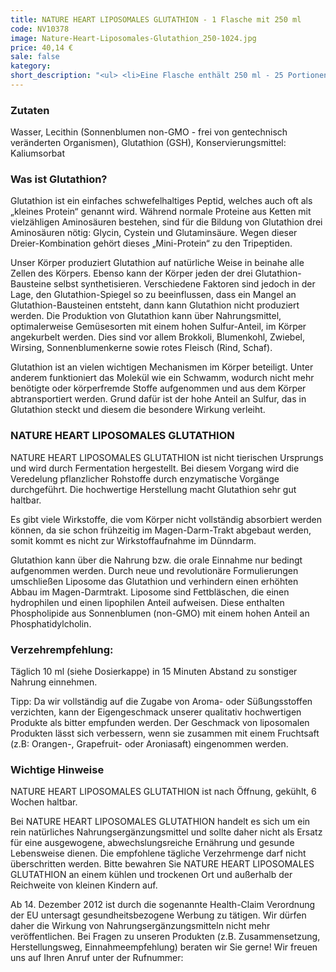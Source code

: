 ```yaml
---
title: NATURE HEART LIPOSOMALES GLUTATHION - 1 Flasche mit 250 ml
code: NV10378
image: Nature-Heart-Liposomales-Glutathion_250-1024.jpg
price: 40,14 €
sale: false
kategory:
short_description: "<ul> <li>Eine Flasche enthält 250 ml - 25 Portionen mit jeweils 10 ml. </li> <li>400 mg Glutathion je Tagesdosis</li> <li>Ohne Süßungsmittel</li> <li>Ohne Geschmacksstoffe</li> <li>Herstellungsort Deutschland</li> <li>Rückstandskontrolliert</li> <li>Die jeweilige aktuelle Chargennummer sowie das Haltbarkeitsdatum finden Sie auf dem NATURE HEART Produktetikett. </li> </ul>"
---
```


<h3>Zutaten</h3>

<p>

Wasser, Lecithin (Sonnenblumen non-GMO -  frei von gentechnisch veränderten Organismen), Glutathion (GSH), Konservierungsmittel: Kaliumsorbat

</p>

 

<h3>Was ist Glutathion?</h3>

<p>

Glutathion ist ein einfaches schwefelhaltiges Peptid, welches auch oft als „kleines Protein“ genannt wird. Während normale Proteine aus Ketten mit vielzähligen Aminosäuren bestehen, sind für die Bildung von Glutathion drei Aminosäuren nötig: Glycin, Cystein und Glutaminsäure. Wegen dieser Dreier-Kombination gehört dieses „Mini-Protein“ zu den Tripeptiden.

</p>

<p>

Unser Körper  produziert Glutathion auf natürliche Weise in beinahe alle Zellen des Körpers. Ebenso kann der Körper jeden der drei Glutathion-Bausteine selbst synthetisieren. Verschiedene Faktoren sind jedoch in der Lage, den Glutathion-Spiegel so zu beeinflussen, dass ein Mangel an Glutathion-Bausteinen entsteht, dann kann Glutathion nicht produziert werden. Die Produktion von Glutathion kann über Nahrungsmittel, optimalerweise Gemüsesorten mit einem hohen Sulfur-Anteil, im Körper angekurbelt werden. Dies sind vor allem Brokkoli, Blumenkohl, Zwiebel, Wirsing, Sonnenblumenkerne sowie rotes Fleisch (Rind, Schaf).

</p>

<p>

Glutathion ist an vielen wichtigen Mechanismen im Körper beteiligt. Unter anderem funktioniert das Molekül wie ein Schwamm, wodurch nicht mehr benötigte oder körperfremde Stoffe aufgenommen und aus dem Körper abtransportiert werden. Grund dafür ist der hohe Anteil an Sulfur, das in Glutathion steckt und diesem die besondere Wirkung verleiht.

</p>

 

 

<h3>NATURE HEART LIPOSOMALES GLUTATHION</h3>

 

<p>

NATURE HEART LIPOSOMALES GLUTATHION ist nicht tierischen Ursprungs und wird durch Fermentation hergestellt. Bei diesem Vorgang wird die Veredelung pflanzlicher Rohstoffe durch enzymatische Vorgänge durchgeführt. Die hochwertige Herstellung macht Glutathion sehr gut haltbar.

</p>

<p>

Es gibt viele Wirkstoffe, die vom Körper nicht vollständig absorbiert werden können, da sie schon frühzeitig im Magen-Darm-Trakt abgebaut werden, somit kommt es nicht zur Wirkstoffaufnahme im Dünndarm.

</p>

<p>

Glutathion kann über die Nahrung bzw. die orale Einnahme nur bedingt aufgenommen werden. Durch neue und revolutionäre Formulierungen umschließen Liposome das Glutathion und verhindern einen erhöhten Abbau im Magen-Darmtrakt. Liposome sind Fettbläschen, die einen hydrophilen und einen lipophilen Anteil aufweisen. Diese enthalten Phospholipide aus Sonnenblumen (non-GMO) mit einem hohen Anteil an Phosphatidylcholin.

</p>

 

 

<h3>Verzehrempfehlung:</h3>

<p>

Täglich 10 ml (siehe Dosierkappe) in 15 Minuten Abstand zu sonstiger Nahrung einnehmen.

</p>

<p>

Tipp: Da wir vollständig auf die Zugabe von Aroma- oder Süßungsstoffen verzichten, kann der Eigengeschmack unserer qualitativ hochwertigen Produkte als bitter empfunden werden. Der Geschmack von liposomalen Produkten lässt sich verbessern, wenn sie zusammen mit einem Fruchtsaft (z.B: Orangen-, Grapefruit- oder Aroniasaft) eingenommen werden.

</p>

 

 

<h3>Wichtige Hinweise</h3>

<p>

NATURE HEART LIPOSOMALES GLUTATHION ist nach Öffnung, gekühlt, 6 Wochen haltbar.

</p>

<p>

Bei NATURE HEART LIPOSOMALES GLUTATHION handelt es sich um ein rein natürliches Nahrungsergänzungsmittel und sollte daher nicht als Ersatz für eine ausgewogene, abwechslungsreiche Ernährung und gesunde Lebensweise dienen. Die empfohlene tägliche Verzehrmenge darf nicht überschritten werden. Bitte bewahren Sie NATURE HEART LIPOSOMALES GLUTATHION an einem kühlen und trockenen Ort und außerhalb der Reichweite von kleinen Kindern auf.

</p>

<p>

Ab 14. Dezember 2012 ist durch die sogenannte Health-Claim Verordnung der EU untersagt gesundheitsbezogene Werbung zu tätigen. Wir dürfen daher die Wirkung von Nahrungsergänzungsmitteln nicht mehr veröffentlichen. Bei Fragen zu unseren Produkten (z.B. Zusammensetzung, Herstellungsweg, Einnahmeempfehlung) beraten wir Sie gerne! Wir freuen uns auf Ihren Anruf unter der Rufnummer:

</p>